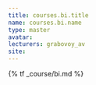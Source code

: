 ```yaml
---
title: courses.bi.title
name: courses.bi.name
type: master
avatar:
lecturers: grabovoy_av
site: 
---
```


{% tf _course/bi.md %}